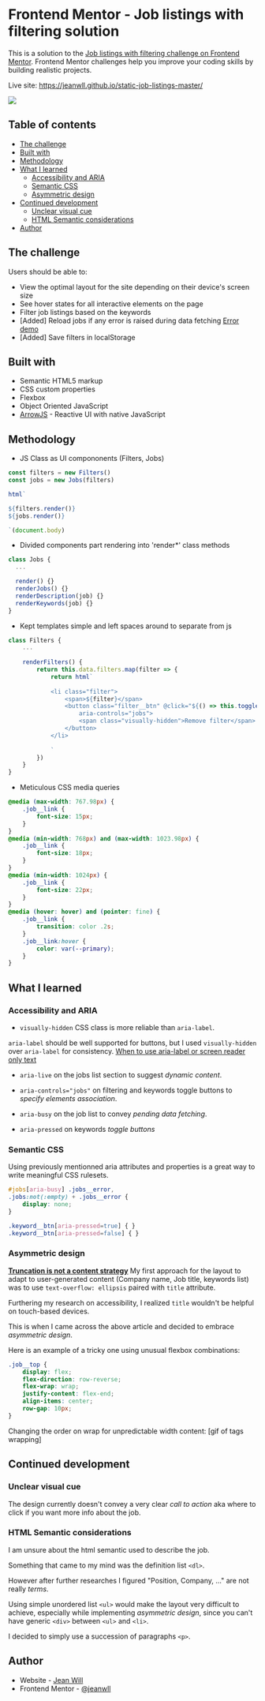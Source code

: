 # Frontend Mentor - Job listings with filtering solution

This is a solution to the [Job listings with filtering challenge on Frontend Mentor](https://www.frontendmentor.io/challenges/job-listings-with-filtering-ivstIPCt). Frontend Mentor challenges help you improve your coding skills by building realistic projects. 

Live site: https://jeanwll.github.io/static-job-listings-master/

![](./screenshot.jpg)

## Table of contents

- [The challenge](#the-challenge)
- [Built with](#built-with)
- [Methodology](#methodology)
- [What I learned](#what-i-learned)
  - [Accessibility and ARIA](#accessibility-and-aria)
  - [Semantic CSS](#semantic-css)
  - [Asymmetric design](#asymmetric-design)
- [Continued development](#continued-development)
  - [Unclear visual cue](#unclear-visual-cue)
  - [HTML Semantic considerations](#html-semantic-consideration)
- [Author](#author)

## The challenge

Users should be able to:

- View the optimal layout for the site depending on their device's screen size
- See hover states for all interactive elements on the page
- Filter job listings based on the keywords
- [Added] Reload jobs if any error is raised during data fetching [Error demo](https://jeanwll.github.io/static-job-listings-master/?error)
- [Added] Save filters in localStorage

## Built with

- Semantic HTML5 markup
- CSS custom properties
- Flexbox
- Object Oriented JavaScript
- [ArrowJS](https://www.arrow-js.com/) - Reactive UI with native JavaScript

## Methodology

- JS Class as UI compononents (Filters, Jobs)

```js
const filters = new Filters()
const jobs = new Jobs(filters)

html`

${filters.render()}
${jobs.render()}

`(document.body)
```

- Divided components part rendering into 'render*' class methods

```js
class Jobs {
  ...

  render() {}
  renderJobs() {}
  renderDescription(job) {}
  renderKeywords(job) {}
}
```

- Kept templates simple and left spaces around to separate from js

```js
class Filters {
    ...
    
    renderFilters() {
        return this.data.filters.map(filter => {
            return html`
    
            <li class="filter">
                <span>${filter}</span>
                <button class="filter__btn" @click="${() => this.toggle(filter)}"
                    aria-controls="jobs">
                    <span class="visually-hidden">Remove filter</span>
                </button>
            </li>
    
            `
        })
    }
}
```

- Meticulous CSS media queries

```css
@media (max-width: 767.98px) {
    .job__link {
        font-size: 15px;
    }
}
@media (min-width: 768px) and (max-width: 1023.98px) {
    .job__link {
        font-size: 18px;
    }
}
@media (min-width: 1024px) {
    .job__link {
        font-size: 22px;
    }
}
@media (hover: hover) and (pointer: fine) {
    .job__link {
        transition: color .2s;
    }
    .job__link:hover {
        color: var(--primary);
    }
}
```

## What I learned

### Accessibility and ARIA

- `visually-hidden` CSS class is more reliable than `aria-label`.

`aria-label` should be well supported for buttons, but I used `visually-hidden` over `aria-label` for consistency.
[When to use aria-label or screen reader only text](https://bootcamp.uxdesign.cc/when-to-use-aria-label-or-screen-reader-only-text-cd778627b43b)

- `aria-live` on the jobs list section to suggest *dynamic content*.

- `aria-controls="jobs"` on filtering and keywords toggle buttons to *specify elements association*.

- `aria-busy` on the job list to convey *pending data fetching*.

- `aria-pressed` on keywords *toggle buttons*

### Semantic CSS

Using previously mentionned aria attributes and properties is a great way to write meaningful CSS rulesets.

```css
#jobs[aria-busy] .jobs__error,
.jobs:not(:empty) + .jobs__error {
    display: none;
}
```

```css
.keyword__btn[aria-pressed=true] { }
.keyword__btn[aria-pressed=false] { }
```

### Asymmetric design

[**Truncation is not a content strategy**](https://css-tricks.com/embracing-asymmetrical-design/)
My first approach for the layout to adapt to user-generated content (Company name, Job title, keywords list) was to use `text-overflow: ellipsis` paired with `title` attribute.

Furthering my research on accessibility, I realized `title` wouldn't be helpful on touch-based devices.

This is when I came across the above article and decided to embrace *asymmetric design*.

Here is an example of a tricky one using unusual flexbox combinations:
```css
.job__top {
    display: flex;
    flex-direction: row-reverse;
    flex-wrap: wrap;
    justify-content: flex-end;
    align-items: center;
    row-gap: 10px;
}
```
Changing the order on wrap for unpredictable width content:
[gif of tags wrapping]


## Continued development

### Unclear visual cue

The design currently doesn't convey a very clear *call to action* aka where to click if you want more info about the job.

### HTML Semantic considerations 

I am unsure about the html semantic used to describe the job.

Something that came to my mind was the definition list `<dl>`.

However after further researches I figured "Position, Company, ..." are not really *terms*.

Using simple unordered list `<ul>` would make the layout very difficult to achieve, especially while implementing *asymmetric design*, since you can't have generic `<div>` between `<ul>` and `<li>`.

I decided to simply use a succession of paragraphs `<p>`.

## Author

- Website - [Jean Will](https://jeanwill.me)
- Frontend Mentor - [@jeanwll](https://www.frontendmentor.io/profile/jeanwll)